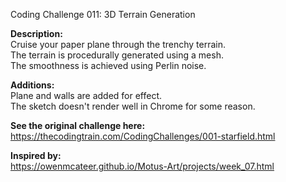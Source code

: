 Coding Challenge 011: 3D Terrain Generation

**Description:**  
Cruise your paper plane through the trenchy terrain.  
The terrain is procedurally generated using a mesh.  
The smoothness is achieved using Perlin noise.  

**Additions:**  
Plane and walls are added for effect.  
The sketch doesn't render well in Chrome for some reason.  
  
**See the original challenge here:**  
https://thecodingtrain.com/CodingChallenges/001-starfield.html

**Inspired by:**  
https://owenmcateer.github.io/Motus-Art/projects/week_07.html
